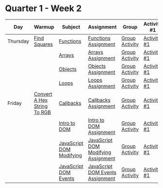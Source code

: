 # Quarter 1 - Week 2

<table style="width: 100%">
  <thead>
    <tr>
      <th>Day</th>
      <th>Warmup</th>
      <th>Subject</th>
      <th>Assignment</th>
      <th>Group</th>
      <th>Activity #1</th>
      <th>Activity #2</th>
      <th>Stretch</th>
      <th>Supplemental #1</th>
      <th>Supplemental #2</th>
      <th>Supplemental #3</th>
    </tr>
  </thead>
  <tbody>
    <tr>
      <td>Thursday</td>
      <td><a href="https://www.codewars.com/kata/60908bc1d5811f0025474291">Find Squares</a>
      </td>
      <td><a href="#">Functions</a>
      </td>
      <td><a href="#">Functions Assignment</a>
      </td>
         <td><a href="#">Group Activity</a>
      </td>
      <td><a href="#">Activity #1</a></td>
      <td><a href="#">Activity #2</a></td>
      <td><a href="#">JS Calculator</a>
      </td>
       <td><a href="#">Supplemental Link #1</a>
      </td>
       <td><a href="#">Supplemental Link #2</a>
      </td>
       <td><a href="#">Supplemental Link #3</a>
      </td>
    </tr>
     <tr>
     <td></td>
        <td></td>
      <td><a href="#">Arrays</a>
      </td>
      <td><a href="#">Arrays Assignment</a>
      </td>
         <td><a href="#">Group Activity</a>
      </td>
       <td><a href="#">Activity #1</a></td>
      <td><a href="#">Activity #2</a></td>
      <td><a href="#">JS Calculator</a>
      </td>
       <td><a href="#">Supplemental Link #1</a>
      </td>
       <td><a href="#">Supplemental Link #2</a>
      </td>
       <td><a href="#">Supplemental Link #3</a>
      </td>
    </tr>
    <tr>
      <td></td>
        <td></td>
      <td><a href="#">Objects</a>
      </td>
      <td><a href="#">Objects Assignment</a>
      </td>
        <td><a href="#">Group Activity</a>
      </td>
       <td><a href="#">Activity #1</a></td>
      <td><a href="#">Activity #2</a></td>
      <td><a href="#">JS Calculator</a>
      </td>
       <td><a href="#">Supplemental Link #1</a>
      </td>
       <td><a href="#">Supplemental Link #2</a>
      </td>
       <td><a href="#">Supplemental Link #3</a>
      </td>
    </tr>
    <tr>
      <td></td>
        <td></td>
      <td><a href="#">Loops</a>
      </td>
      <td><a href="#">Loops Assignment</a>
      </td>
         <td><a href="#">Group Activity</a>
      </td>
       <td><a href="#">Activity #1</a></td>
      <td><a href="#">Activity #2</a></td>
      <td><a href="#">JS Calculator</a>
      </td>
       <td><a href="#">Supplemental Link #1</a>
      </td>
       <td><a href="#">Supplemental Link #2</a>
      </td>
       <td><a href="#">Supplemental Link #3</a>
      </td>
    </tr>
    <tr>
      <td>Friday</td>
      <td><a href="https://www.codewars.com/kata/5282b48bb70058e4c4000fa7">Convert A Hex String To RGB</a>
      </td>
      <td><a href="#">Callbacks</a>
      </td>
      <td><a href="#">Callbacks Assignment</a>
      </td>
         <td><a href="#">Group Activity</a>
      </td>
       <td><a href="#">Activity #1</a></td>
      <td><a href="#">Activity #2</a></td>
      <td><a href="#">JS Calculator</a>
      </td>
       <td><a href="#">Supplemental Link #1</a>
      </td>
       <td><a href="#">Supplemental Link #2</a>
      </td>
       <td><a href="#">Supplemental Link #3</a>
      </td>
    </tr>
    <tr>
      <td></td>
        <td></td>
      <td><a href="#">Intro to DOM</a>
      </td>
      <td><a href="#">Intro to DOM Assignment</a>
      </td>
         <td><a href="#">Group Activity</a>
      </td>
       <td><a href="#">Activity #1</a></td>
      <td><a href="#">Activity #2</a></td>
      <td><a href="#">JS Calculator</a>
      </td>
       <td><a href="#">Supplemental Link #1</a>
      </td>
       <td><a href="#">Supplemental Link #2</a>
      </td>
       <td><a href="#">Supplemental Link #3</a>
      </td>
    </tr>
    <tr>
      <td></td>
        <td></td>
      <td><a href="#">JavaScript DOM Modifying</a>
      </td>
      <td><a href="#">JavaScript DOM Modifying Assignment</a>
      </td>
         <td><a href="#">Group Activity</a>
      </td>
       <td><a href="#">Activity #1</a></td>
      <td><a href="#">Activity #2</a></td>
      <td><a href="#">JS Calculator</a>
      </td>
       <td><a href="#">Supplemental Link #1</a>
      </td>
       <td><a href="#">Supplemental Link #2</a>
      </td>
       <td><a href="#">Supplemental Link #3</a>
      </td>
    </tr>
    <tr>
      <td></td>
        <td></td>
      <td><a href="#">JavaScript DOM Events</a>
      </td>
      <td><a href="#">JavaScript DOM Events Assignment</a>
      </td>
         <td><a href="#">Group Activity</a>
      </td>
       <td><a href="#">Activity #1</a></td>
      <td><a href="#">Activity #2</a></td>
      <td><a href="#">JS Calculator</a>
      </td>
       <td><a href="#">Supplemental Link #1</a>
      </td>
       <td><a href="#">Supplemental Link #2</a>
      </td>
       <td><a href="#">Supplemental Link #3</a>
      </td>
    </tr>
  </tbody>
</table>
